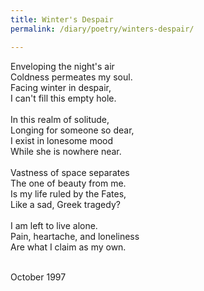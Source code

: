 ```yaml
---
title: Winter's Despair
permalink: /diary/poetry/winters-despair/

---
```

<div class="poetry">

Enveloping the night's air<br/>
Coldness permeates my soul.<br/>
Facing winter in despair,<br/>
I can't fill this empty hole.<br/>
<br/>
In this realm of solitude,<br/>
Longing for someone so dear,<br/>
I exist in lonesome mood<br/>
While she is nowhere near.<br/>
<br/>
Vastness of space separates<br/>
The one of beauty from me.<br/>
Is my life ruled by the Fates,<br/>
Like a sad, Greek tragedy?<br/>
<br/>
I am left to live alone.<br/>
Pain, heartache, and loneliness<br/>
Are what I claim as my own.<br/>
<br/>

<div class="poetry_date">October 1997</div>



</div>
